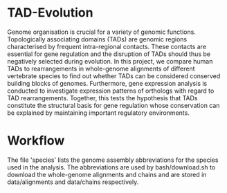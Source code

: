 # TAD-Evolution

Genome organisation is crucial for a variety of genomic functions.
Topologically associating domains (TADs) are genomic regions characterised by frequent intra-regional contacts. These contacts are essential for gene regulation and the disruption of TADs should thus be negatively selected during evolution. In this project, we compare human TADs to rearrangements in whole-genome alignments of different vertebrate species to find out whether TADs can be considered conserved building blocks of genomes. Furthermore, gene expression analysis is conducted to investigate expression patterns of orthologs with regard to TAD rearrangements. Together, this tests the hypothesis that TADs constitute the structural basis for gene regulation whose conservation can be explained by maintaining important regulatory environments.   

# Workflow

The file 'species' lists the genome assembly abbreviations for the species used in the analysis. The abbreviations are used by bash/download.sh to download the whole-genome alignments and chains and are stored in data/alignments and data/chains respectively. 

